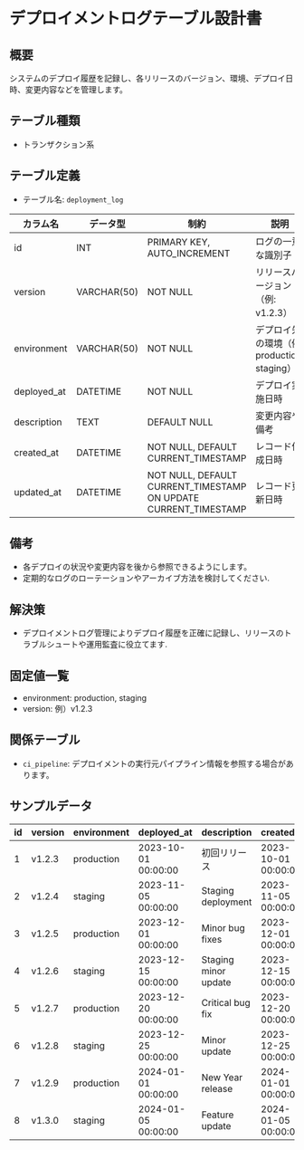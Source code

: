 # デプロイメントログテーブル設計書

## 概要
システムのデプロイ履歴を記録し、各リリースのバージョン、環境、デプロイ日時、変更内容などを管理します。

## テーブル種類
- トランザクション系

## テーブル定義
- テーブル名: `deployment_log`

| カラム名      | データ型      | 制約                                      | 説明                                  |
|---------------|---------------|-------------------------------------------|---------------------------------------|
| id            | INT           | PRIMARY KEY, AUTO_INCREMENT               | ログの一意な識別子                     |
| version       | VARCHAR(50)   | NOT NULL                                  | リリースバージョン（例: v1.2.3）         |
| environment   | VARCHAR(50)   | NOT NULL                                  | デプロイ先の環境（例: production, staging） |
| deployed_at   | DATETIME      | NOT NULL                                  | デプロイ実施日時                       |
| description   | TEXT          | DEFAULT NULL                              | 変更内容や備考                         |
| created_at    | DATETIME      | NOT NULL, DEFAULT CURRENT_TIMESTAMP       | レコード作成日時                       |
| updated_at    | DATETIME      | NOT NULL, DEFAULT CURRENT_TIMESTAMP ON UPDATE CURRENT_TIMESTAMP | レコード更新日時    |

## 備考
- 各デプロイの状況や変更内容を後から参照できるようにします。
- 定期的なログのローテーションやアーカイブ方法を検討してください.

## 解決策
- デプロイメントログ管理によりデプロイ履歴を正確に記録し、リリースのトラブルシュートや運用監査に役立てます.

## 固定値一覧
- environment: production, staging
- version: 例）v1.2.3

## 関係テーブル
- `ci_pipeline`: デプロイメントの実行元パイプライン情報を参照する場合があります。

## サンプルデータ

| id | version | environment  | deployed_at          | description         | created_at           | updated_at           |
|----|---------|--------------|----------------------|---------------------|----------------------|----------------------|
| 1  | v1.2.3  | production   | 2023-10-01 00:00:00  | 初回リリース        | 2023-10-01 00:00:00  | 2023-10-01 00:00:00  |
| 2  | v1.2.4  | staging      | 2023-11-05 00:00:00  | Staging deployment  | 2023-11-05 00:00:00  | 2023-11-05 00:00:00  |
| 3  | v1.2.5  | production   | 2023-12-01 00:00:00  | Minor bug fixes     | 2023-12-01 00:00:00  | 2023-12-01 00:00:00  |
| 4  | v1.2.6  | staging      | 2023-12-15 00:00:00  | Staging minor update| 2023-12-15 00:00:00  | 2023-12-15 00:00:00  |
| 5  | v1.2.7  | production   | 2023-12-20 00:00:00  | Critical bug fix    | 2023-12-20 00:00:00  | 2023-12-20 00:00:00  |
| 6  | v1.2.8  | staging      | 2023-12-25 00:00:00  | Minor update        | 2023-12-25 00:00:00  | 2023-12-25 00:00:00  |
| 7  | v1.2.9  | production   | 2024-01-01 00:00:00  | New Year release    | 2024-01-01 00:00:00  | 2024-01-01 00:00:00  |
| 8  | v1.3.0  | staging      | 2024-01-05 00:00:00  | Feature update      | 2024-01-05 00:00:00  | 2024-01-05 00:00:00  |
